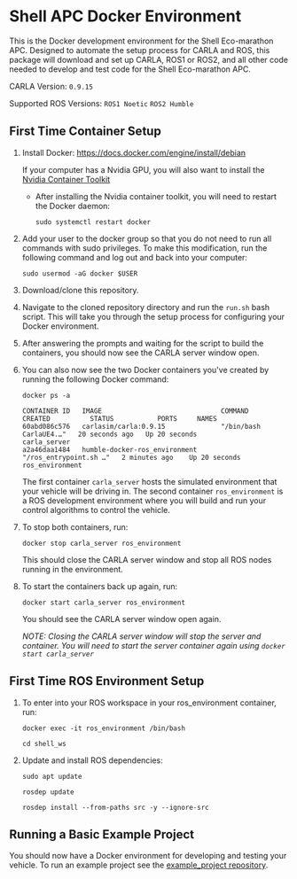 # Shell APC Docker Environment

This is the Docker development environment for the Shell Eco-marathon APC. Designed to automate the setup process for CARLA and ROS, this package will download and set up CARLA, ROS1 or ROS2, and all other code needed to develop and test code for the Shell Eco-marathon APC.

CARLA Version: `0.9.15`

Supported ROS Versions: `ROS1 Noetic` `ROS2 Humble`

## First Time Container Setup
1. Install Docker: <https://docs.docker.com/engine/install/debian>
    
    If your computer has a Nvidia GPU, you will also want to install the [Nvidia Container Toolkit](https://docs.nvidia.com/datacenter/cloud-native/container-toolkit/latest/install-guide.html)
    
    - After installing the Nvidia container toolkit, you will need to restart the Docker daemon:

        `sudo systemctl restart docker`

2. Add your user to the docker group so that you do not need to run all commands with sudo privileges. To make this modification, run the following command and log out and back into your computer:

    `sudo usermod -aG docker $USER`

3. Download/clone this repository.
4. Navigate to the cloned repository directory and run the `run.sh` bash script. This will take you through the setup process for configuring your Docker environment. 
5. After answering the prompts and waiting for the script to build the containers, you should now see the CARLA server window open.
6. You can also now see the two Docker containers you've created by running the following Docker command:

    `docker ps -a`

    ```
    CONTAINER ID   IMAGE                              COMMAND                  CREATED          STATUS           PORTS     NAMES
    60abd086c576   carlasim/carla:0.9.15              "/bin/bash CarlaUE4.…"   20 seconds ago   Up 20 seconds              carla_server
    a2a46daa1484   humble-docker-ros_environment      "/ros_entrypoint.sh …"   2 minutes ago    Up 20 seconds              ros_environment
    ```

    The first container `carla_server` hosts the simulated environment that your vehicle will be driving in. The second container `ros_environment` is a ROS development environment where you will build and run your control algorithms to control the vehicle.

7. To stop both containers, run:

    `docker stop carla_server ros_environment`

    This should close the CARLA server window and stop all ROS nodes running in the environment.

8. To start the containers back up again, run:

    `docker start carla_server ros_environment`

    You should see the CARLA server window open again.

    *NOTE: Closing the CARLA server window will stop the server and container. You will need to start the server container again using `docker start carla_server`*

## First Time ROS Environment Setup
1. To enter into your ROS workspace in your ros_environment container, run:

    `docker exec -it ros_environment /bin/bash`

    `cd shell_ws`

2. Update and install ROS dependencies:

    `sudo apt update`

    `rosdep update`

    `rosdep install --from-paths src -y --ignore-src`

## Running a Basic Example Project
You should now have a Docker environment for developing and testing your vehicle. To run an example project see the [example_project repository](https://github.com/swri-robotics/sem-apc-example-project).